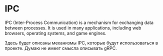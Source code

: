 # IPC

IPC (Inter-Process Communication) is a mechanism for exchanging data between processes. It is used in many applications, including web browsers, operating systems, and game engines.

Здесь будет описаны механизмы IPC, которые будут использоваться в проекте. Думаю не имеет смысла описывать gRPC.
